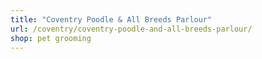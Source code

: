 ```yaml
---
title: "Coventry Poodle & All Breeds Parlour"
url: /coventry/coventry-poodle-and-all-breeds-parlour/
shop: pet grooming
---
```

